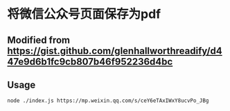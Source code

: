 # 将微信公众号页面保存为pdf

## Modified from https://gist.github.com/glenhallworthreadify/d447e9d6b1fc9cb807b46f952236d4bc

## Usage

```
node ./index.js https://mp.weixin.qq.com/s/ceY6eTAxIWxY8ucvPo_JBg
```
